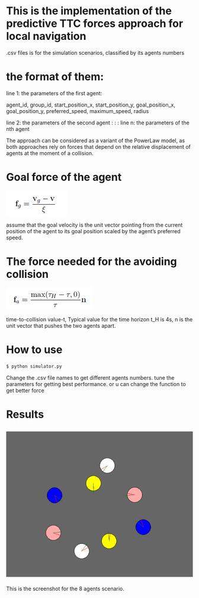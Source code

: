 # This is the implementation of the predictive TTC forces approach for local navigation

.csv files is for the simulation scenarios, classified by its agents numbers

# the format of them:

line 1: the parameters of the first agent:

agent_id, group_id, start_position_x, start_position_y, goal_position_x, goal_position_y, preferred_speed, maximum_speed, radius

line 2: the parameters of the second agent
: : :
line n: the parameters of the nth agent

The approach can be considered as a variant of the PowerLaw model, as both approaches rely on forces that depend on the relative displacement of agents at the moment of a collision.

# Goal force of the agent

![image1](https://github.com/SidSong01/Motion-Planning/blob/master/Local%20Navigation%20with%20time-to-collision%20Forces/goal_force.png)

assume that the goal velocity is the unit vector pointing from the current position of the agent to its goal position scaled by the agent’s preferred speed.

# The force needed for the avoiding collision

![image2](https://github.com/SidSong01/Motion-Planning/blob/master/Local%20Navigation%20with%20time-to-collision%20Forces/repulsive_force.png)

time-to-collision value-t, Typical value for the time horizon t_H is 4s, n is the unit vector that pushes the two agents apart.

# How to use
```sh
$ python simulator.py
``` 

Change the .csv file names to get different agents numbers. tune the parameters for getting best performance. or u can change the function to get better force

[//]: # (Image References)
[image1]: ./example.png

# Results
![alt text][image1]
---
This is the screenshot for the 8 agents scenario.
